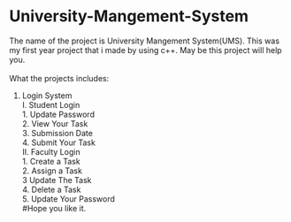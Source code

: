# University-Mangement-System
The name of the project is University Mangement System(UMS). This was my first year project that i made by using c++. May be this project will help you. <br /> 
<br />
What the projects includes: <br/>
1. Login System <br/>
    I. Student Login <br />
		 1. Update Password <br />
         2. View Your Task <br />
         3. Submission Date <br />
         4. Submit Your Task <br />
    II. Faculty Login <br />
	    1. Create a Task<br />
        2. Assign a Task<br />
        3  Update The Task<br />
        4. Delete a Task<br />
        5. Update Your Password<br />
#Hope you like it.
